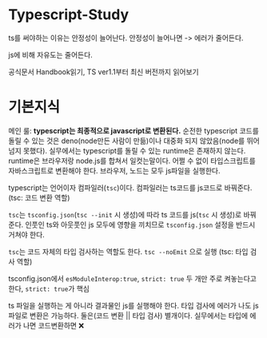 # Typescript-Study

ts를 써야하는 이유는 안정성이 늘어난다.
안정성이 늘어나면 -> 에러가 줄어든다.

js에 비해 자유도는 줄어든다.

공식문서 Handbook읽기, TS ver1.1부터 최신 버전까지 읽어보기

# 기본지식

메인 룰: <b>typescript는 최종적으로 javascript로 변환된다.</b> 순전한 typescript 코드를 돌릴 수 있는 것은 deno(node만든 사람이 만듦)이나 대중화 되지 않았음(node를 뛰어넘지 못했다). 실무에서는 typescript를 돌릴 수 있는 runtime은 존재하지 않는다. runtime은 브라우저랑 node.js를 합쳐서 일컷는말이다. 어쩔 수 없이 타입스크립트를 자바스크립트로 변환해야 한다. 브라우저, 노드는 모두 js파일을 실행한다.

typescript는 언어이자 컴파일러(`tsc`)이다. 컴파일러는 ts코드를 js코드로 바꿔준다. (tsc: 코드 변환 역할)

`tsc`는 `tsconfig.json`(`tsc --init` 시 생성)에 따라 ts 코드를 js(`tsc` 시 생성)로 바꿔준다. 인풋인 ts와 아웃풋인 js 모두에 영향을 끼치므로 `tsconfig.json` 설정을 반드시 거쳐야 한다.

`tsc`는 코드 자체의 타입 검사하는 역할도 한다. `tsc --noEmit` 으로 실행 (tsc: 타입 검사 역할)

tsconfig.json에서 `esModuleInterop:true`, `strict: true` 두 개만 주로 켜놓는다고 한다, `strict: true`가 핵심

ts 파일을 실행하는 게 아니라 결과물인 js를 실행해야 한다. 타입 검사에 에러가 나도 js파일로 변환은 가능하다. 둘은(코드 변환 || 타입 검사) 별개이다. 실무에서는 타입에 에러가 나면 코드변환하면 ❌
